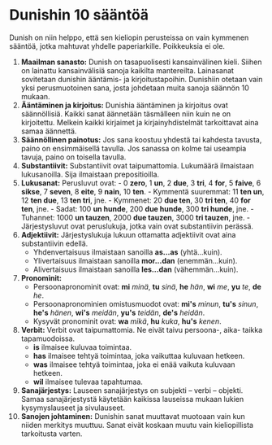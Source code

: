 # Dunishin 10 sääntöä

Dunish on niin helppo, että sen kieliopin perusteissa on vain kymmenen sääntöä,
jotka mahtuvat yhdelle paperiarkille.
Poikkeuksia ei ole.

1. **Maailman sanasto:**
   Dunish on tasapuolisesti kansainvälinen kieli.
   Siihen on lainattu kansainvälisiä sanoja kaikilta mantereilta.
   Lainasanat sovitetaan dunishin ääntämis- ja kirjoitustapoihin.
   Dunishiin otetaan vain yksi perusmuotoinen sana, josta johdetaan muita sanoja säännön 10 mukaan.
2. **Ääntäminen ja kirjoitus:**
   Dunishia ääntäminen ja kirjoitus ovat säännöllisiä.
   Kaikki sanat äännetään täsmälleen niin kuin ne on kirjoitettu.
   Melkein kaikki kirjaimet ja kirjainyhdistelmät tarkoittavat aina samaa äännettä.
3. **Säännöllinen painotus:**
   Jos sana koostuu yhdestä tai kahdesta tavusta, paino on ensimmäisellä tavulla.
   Jos sanassa on kolme tai useampia tavuja, paino on toisella tavulla.
4. **Substantiivit:**
   Substantiivit ovat taipumattomia.
   Lukumäärä ilmaistaan lukusanoilla.
   Sija ilmaistaan prepositioilla.
5. **Lukusanat:**
   Perusluvut ovat:
       - 0 **zero**, 1 **un**, 2 **due**, 3 **tri**, 4 **for**, 5 **faive**, 6 **sikse**,
         7 **seven**, 8 **eite**, 9 **nain**, 10 **ten**.
       - Kymmentä suuremmat: 11 **ten un**, 12 **ten due**, 13 **ten tri**, jne.
       - Kymmenet: 20 **due ten**, 30 **tri ten**, 40 **for ten**, jne.
       - Sadat: 100 **un hunde**, 200 **due hunde**, 300 **tri hunde**, jne.
       - Tuhannet: 1000 **un tauzen**, 2000 **due tauzen**, 3000 **tri tauzen**, jne.
       - Järjestysluvut ovat peruslukuja, jotka vain ovat substantiivin perässä.
6. **Adjektiivit:**
   Järjestyslukuja lukuun ottamatta adjektiivit ovat aina substantiivin edellä.
    - Yhdenvertaisuus ilmaistaan sanoilla **as...as** (yhtä...kuin).
    - Ylivertaisuus ilmaistaan sanoilla **mor...dan** (enemmän...kuin).
    - Alivertaisuus ilmaistaan sanoilla **les...dan** (vähemmän...kuin).
7. **Pronominit:**
    - Persoonapronominit ovat:
     **mi** _minä_, **tu** _sinä_, **he** _hän_,
     **wi** _me_, **yu** _te_, **de** _he_.
    - Persoonapronominien omistusmuodot ovat:
      **mi's** _minun_, **tu's** _sinun_, **he's** _hänen_,
      **wi's** _meidän_, **yu's** _teidän_, **de's** _heidän_.
     - Kysyvät pronominit ovat: **wa** _mikä_, **hu** _kuka_, **hu's** _kenen_.
8. **Verbit:**
   Verbit ovat taipumattomia.
   Ne eivät taivu persoona-, aika- taikka tapamuodoissa.
    - **is** ilmaisee kuluvaa toimintaa.
    - **has** ilmaisee tehtyä toimintaa, joka vaikuttaa kuluvaan hetkeen.
    - **was** ilmaisee tehtyä toimintaa, joka ei enää vaikuta kuluvaan hetkeen.
    - **wil** ilmaisee tulevaa tapahtumaa.
9. **Sanajärjestys:**
   Lauseen sanajärjestys on subjekti – verbi – objekti.
   Samaa sanajärjestystä käytetään kaikissa lauseissa mukaan lukien kysymyslauseet ja sivulauseet.
10. **Sanojen johtaminen:**
   Dunishin sanat muuttavat muotoaan vain kun niiden merkitys muuttuu.
   Sanat eivät koskaan muutu vain kieliopillista tarkoitusta varten.

